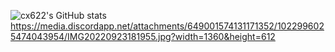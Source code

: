 ![cx622's GitHub stats](https://github-readme-stats.vercel.app/api?username=cx622&count_private=true&theme=dark)
https://media.discordapp.net/attachments/649001574131171352/1022996025474043954/IMG20220923181955.jpg?width=1360&height=612

